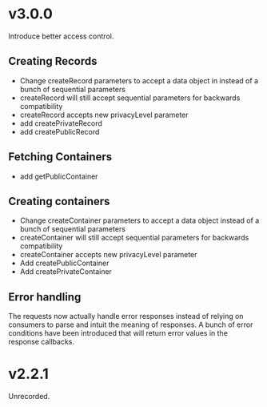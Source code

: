 # v3.0.0
Introduce better access control.

## Creating Records
- Change createRecord parameters to accept a data object in instead of a bunch of sequential parameters
- createRecord will still accept sequential parameters for backwards compatibility
- createRecord accepts new privacyLevel parameter
- add createPrivateRecord
- add createPublicRecord

## Fetching Containers

- add getPublicContainer

## Creating containers

- Change createContainer parameters to accept a data object instead of a bunch of sequential parameters
- createContainer will still accept sequential parameters for backwards compatibility
- createContainer accepts new privacyLevel parameter
- Add createPublicContainer
- Add createPrivateContainer

## Error handling
The requests now actually handle error responses instead of relying on consumers to
parse and intuit the meaning of responses. A bunch of error conditions have been introduced
that will return error values in the response callbacks.


# v2.2.1
Unrecorded.
